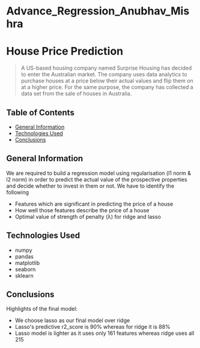 # Advance_Regression_Anubhav_Mishra
# House Price Prediction
> A US-based housing company named Surprise Housing has decided to enter the Australian market. The company uses data analytics to purchase houses at a price below their actual values and flip them on at a higher price. For the same purpose, the company has collected a data set from the sale of houses in Australia.

## Table of Contents
* [General Information](#general-information)
* [Technologies Used](#technologies-used)
* [Conclusions](#conclusions)


## General Information
We are required to build a regression model using regularisation (l1 norm & l2 norm) in order to predict the actual value of the prospective properties and decide whether to invest in them or not. We have to identify the following

- Features which are significant in predicting the price of a house
- How well those features describe the price of a house
- Optimal value of strength of penalty (λ) for ridge and lasso


## Technologies Used
- numpy
- pandas
- matplotlib
- seaborn
- sklearn


## Conclusions
Highlights of the final model:
- We choose lasso as our final model over ridge
- Lasso's predictive r2_score is 90% whereas for ridge it is 88%
- Lasso model is lighter as it uses only 161 features whereas ridge uses all 215
